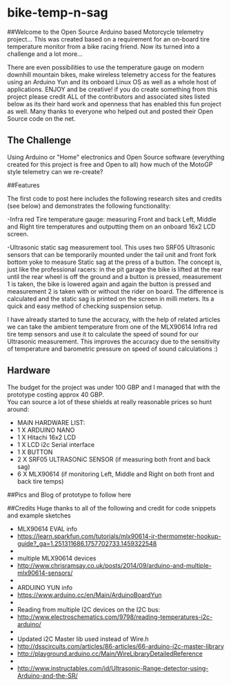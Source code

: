 # bike-temp-n-sag

##Welcome to the Open Source Arduino based Motorcycle telemetry project... 
This was created based on a requirement for an on-board tire temperature monitor from a bike racing friend. 
Now its turned into a challenge and a lot more...  

There are even possibilities to use the temperature gauge on modern downhill mountain bikes, make wireless 
telemetry access for the features using an Arduino Yun and its onboard Linux OS as well as a whole host of applications. ENJOY and be creative! if you do create something from this project please credit ALL of the contributors and associated sites listed below as its their hard work and openness that has enabled this fun project as well. Many thanks to everyone who helped out and posted their Open Source code on the net. 

## The Challenge

Using Arduino or "Home" electronics and Open Source software (everything created for this project is free and Open to all) how much of the MotoGP style telemetry can we re-create? 

##Features

The first code to post here includes the following research sites and credits (see below) and demonstrates the following functionality: 

-Infra red Tire temperature gauge: measuring Front and back Left, Middle and Right tire temperatures and outputting them on an onboard 16x2 LCD screen.

-Ultrasonic static sag measurement tool. This uses two SRF05 Ultrasonic sensors that can be temporarily mounted under the tail unit and front fork bottom yoke to measure Static sag at the press of a button. 
The concept is, just like the professional racers: in the pit garage the bike is lifted at the rear until the rear wheel is off the ground and a button is pressed, measurement 1 is taken, the bike is lowered again and again the button is pressed and measurement 2 is taken with or without the rider on board. The difference is calculated and the static sag is printed on the screen in milli meters. Its a quick and easy method of checking suspension setup.    

I have already started to tune the accuracy, with the help of related articles we can take the ambient temperature from one of the MLX90614 Infra red tire temp sensors and use it to calculate the speed of sound for our Ultrasonic measurement. This improves the accuracy due to the sensitivity of temperature and barometric pressure on speed of sound calculations :) 

## Hardware

The budget for the project was under 100 GBP and I managed that with the prototype costing approx 40 GBP.  
You can source a lot of these shields at really reasonable prices so hunt around: 
 *  MAiN HARDWARE LIST:
 *  1 X ARDUINO NANO
 *  1 X Hitachi 16x2 LCD
 *  1 X LCD i2c Serial interface 
 *  1 X BUTTON
 *  2 X SRF05 ULTRASONiC SENSOR (if measuring both front and back sag)
 *  6 X MLX90614 (if monitoring Left, Middle and Right on both front and back tire temps)

##Pics and Blog of prototype to follow here 

##Credits
Huge thanks to all of the following and credit for code snippets and example sketches

 *  MLX90614 EVAL info
 *  https://learn.sparkfun.com/tutorials/mlx90614-ir-thermometer-hookup-guide?_ga=1.251311686.1757702733.1459322548
 *
 *  multiple MLX90614 devices
 *  http://www.chrisramsay.co.uk/posts/2014/09/arduino-and-multiple-mlx90614-sensors/
 *
 *  ARDUINO YUN info
 *  https://www.arduino.cc/en/Main/ArduinoBoardYun
 *
 *  Reading from multiple I2C devices on the I2C bus: 
 *  http://www.electroschematics.com/9798/reading-temperatures-i2c-arduino/
 *
 *  Updated i2C Master lib used instead of Wire.h 
 *  http://dsscircuits.com/articles/86-articles/66-arduino-i2c-master-library
 *  http://playground.arduino.cc/Main/WireLibraryDetailedReference
 *   
 *  http://www.instructables.com/id/Ultrasonic-Range-detector-using-Arduino-and-the-SR/


